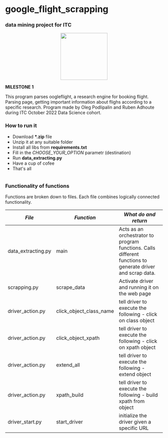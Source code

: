 # google_flight_scrapping
### data mining project for ITC
<p align="center">
<img src="img/ITC_logo.png" width=150></p>


**********MILESTONE 1********** 


This program parses oogleflight, a research engine for booking flight. 
<br>Parsing page, getting important information about flighs according to a specific research. 
Program made by Oleg Podlipalin and Ruben Adhoute during ITC October 2022 Data Science cohort.

### How to run it
- Download __*.zip__ file
- Unzip it at any suitable folder
- Install all libs from __requirements.txt__
- Fill in the _CHOOSE_YOUR_OPTION_ parametr (destination)
- Run __data_extracting.py__
- Have a cup of cofee
- That's all
```

```


### Functionality of functions
Functions are broken down to files. Each file combines logically connected functionality.

| *File*             | *Function*               | *What do and return*                                                                                       |
|--------------------|--------------------------|------------------------------------------------------------------------------------------------------------|
| data_extracting.py | main                     | Acts as an orchestrator to program functions. Calls different functions to generate driver and scrap data. |
| scrapping.py       | scrape_data              | Activate driver and running it on the web page                                                             |
| driver_action.py   | click_object_class_name  | tell driver to execute the following - click on class object                                               |
| driver_action.py   | click_object_xpath       | tell driver to execute the following - click on xpath object                                               |
| driver_action.py   | extend_all               | tell driver to execute the following - extend object                                                       |
| driver_action.py   | xpath_build              | tell driver to execute the following - build xpath from object                                             |
| driver_start.py    | start_driver             | initialize the driver given a specific URL                                                                 |